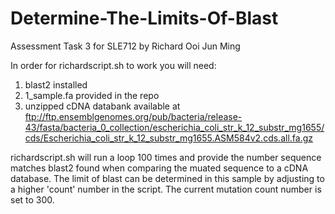 # Determine-The-Limits-Of-Blast
Assessment Task 3 for SLE712 by Richard Ooi Jun Ming

In order for richardscript.sh to work you will need:
1. blast2 installed
2. 1_sample.fa provided in the repo
3. unzipped cDNA databank available at <ftp://ftp.ensemblgenomes.org/pub/bacteria/release-43/fasta/bacteria_0_collection/escherichia_coli_str_k_12_substr_mg1655/cds/Escherichia_coli_str_k_12_substr_mg1655.ASM584v2.cds.all.fa.gz>

richardscript.sh will run a loop 100 times and provide the number sequence matches blast2 found when comparing the muated sequence to a cDNA database. The limit of blast can be determined in this sample by adjusting to a higher 'count' number in the script. The current mutation count number is set to 300.
